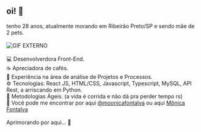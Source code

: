 ## oi! 👋

tenho 28 anos, atualmente morando em Ribeirão Preto/SP e sendo mãe de 2 pets. <br>
<br>
![GIF EXTERNO](https://media1.tenor.com/m/nisaHYy8yAYAAAAd/besito-catlove.gif) <br>
<br>
💻 Desenvolverdora Front-End. <br>
☕ Apreciadora de cafés. <br>
🎯 Experiência na área de análise de Projetos e Processos. <br>
⚙️ Tecnologias: React JS, HTML/CSS, Javascript, Typescript, MySQL, API Rest, a arriscando em Python. <br>
🚀 Metodologias Ágeis. (a vida é corrida e não dá pra perder tempo rs) <br>
💬 Você pode me encontrar por aqui [@moonicafontalva](https://www.instagram.com/moonicafontalva/?hl=pt) ou aqui [Mônica Fontalva](https://www.linkedin.com/in/m%C3%B4nica-fontalva-silva-52034118b/)<br>
<br>
Aprimorando por aqui... 🔨
